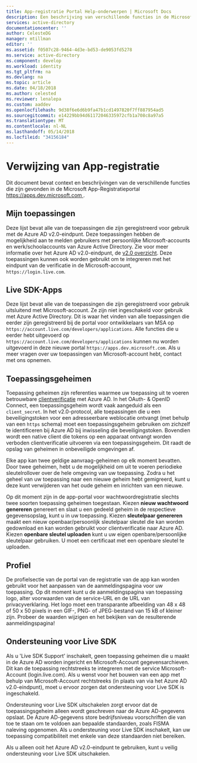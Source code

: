 ```yaml
---
title: App-registratie Portal Help-onderwerpen | Microsoft Docs
description: Een beschrijving van verschillende functies in de Microsoft app-registratieportal.
services: active-directory
documentationcenter: ''
author: CelesteDG
manager: mtillman
editor: ''
ms.assetid: f0507c28-9464-4d3e-bd53-de9053fd5278
ms.service: active-directory
ms.component: develop
ms.workload: identity
ms.tgt_pltfrm: na
ms.devlang: na
ms.topic: article
ms.date: 04/18/2018
ms.author: celested
ms.reviewer: lenalepa
ms.custom: aaddev
ms.openlocfilehash: 9d38f6e6d6b9fa47b1cd1497820f7ff887954ad5
ms.sourcegitcommit: e14229bb94d61172046335972cfb1a708c8a97a5
ms.translationtype: MT
ms.contentlocale: nl-NL
ms.lasthandoff: 05/14/2018
ms.locfileid: "34156184"
---
```

# <a name="app-registration-reference"></a>Verwijzing van App-registratie
Dit document bevat context en beschrijvingen van de verschillende functies die zijn gevonden in de Microsoft App-Registratieportal [ https://apps.dev.microsoft.com ](https://apps.dev.microsoft.com/?referrer=https://azure.microsoft.com/).

## <a name="my-applications"></a>Mijn toepassingen
Deze lijst bevat alle van de toepassingen die zijn geregistreerd voor gebruik met de Azure AD v2.0-eindpunt. Deze toepassingen hebben de mogelijkheid aan te melden gebruikers met persoonlijke Microsoft-accounts en werk/schoolaccounts van Azure Active Directory. Zie voor meer informatie over het Azure AD v2.0-eindpunt, de [v2.0 overzicht](active-directory-appmodel-v2-overview.md). Deze toepassingen kunnen ook worden gebruikt om te integreren met het eindpunt van de verificatie in de Microsoft-account, `https://login.live.com`.

## <a name="live-sdk-applications"></a>Live SDK-Apps
Deze lijst bevat alle van de toepassingen die zijn geregistreerd voor gebruik uitsluitend met Microsoft-account. Ze zijn niet ingeschakeld voor gebruik met Azure Active Directory. Dit is waar het vinden van alle toepassingen die eerder zijn geregistreerd bij de portal voor ontwikkelaars van MSA op `https://account.live.com/developers/applications`. Alle functies die u eerder hebt uitgevoerd op `https://account.live.com/developers/applications` kunnen nu worden uitgevoerd in deze nieuwe portal `https://apps.dev.microsoft.com`. Als u meer vragen over uw toepassingen van Microsoft-account hebt, contact met ons opnemen.

## <a name="application-secrets"></a>Toepassingsgeheimen
Toepassing geheimen zijn referenties waarmee uw toepassing uit te voeren betrouwbare [clientverificatie](http://tools.ietf.org/html/rfc6749#section-2.3) met Azure AD. In het OAuth- & OpenID Connect, een toepassingsgeheim wordt vaak aangeduid als een `client_secret`. In het v2.0-protocol, alle toepassingen die u een beveiligingstoken voor een adresseerbare weblocatie ontvangt (met behulp van een `https` schema) moet een toepassingsgeheim gebruiken om zichzelf te identificeren bij Azure AD bij inwisseling die beveiligingstoken. Bovendien wordt een native client die tokens op een apparaat ontvangt worden verboden clientverificatie uitvoeren via een toepassingsgeheim. Dit raadt de opslag van geheimen in onbeveiligde omgevingen af.

Elke app kan twee geldige aanvraag-geheimen op elk moment bevatten. Door twee geheimen, hebt u de mogelijkheid om uit te voeren periodieke sleutelrollover over de hele omgeving van uw toepassing. Zodra u het geheel van uw toepassing naar een nieuwe geheim hebt gemigreerd, kunt u deze kunt verwijderen van het oude geheim en inrichten van een nieuwe.

Op dit moment zijn in de app-portal voor wachtwoordregistratie slechts twee soorten toepassing geheimen toegestaan. Kiezen **nieuw wachtwoord genereren** genereert en slaat u een gedeeld geheim in de respectieve gegevensopslag, kunt u in uw toepassing. Kiezen **sleutelpaar genereren** maakt een nieuw openbaar/persoonlijk sleutelpaar sleutel die kan worden gedownload en kan worden gebruikt voor clientverificatie naar Azure AD. Kiezen **openbare sleutel uploaden** kunt u uw eigen openbare/persoonlijke sleutelpaar gebruiken.
U moet een certificaat met een openbare sleutel te uploaden.

## <a name="profile"></a>Profiel
De profielsectie van de portal van de registratie van de app kan worden gebruikt voor het aanpassen van de aanmeldingspagina voor uw toepassing. Op dit moment kunt u de aanmeldingspagina van toepassing logo, alter voorwaarden van de service-URL en de URL van privacyverklaring. Het logo moet een transparante afbeelding van 48 x 48 of 50 x 50 pixels in een GIF-, PNG- of JPEG-bestand van 15 kB of kleiner zijn. Probeer de waarden wijzigen en het bekijken van de resulterende aanmeldingspagina!

## <a name="live-sdk-support"></a>Ondersteuning voor Live SDK
Als u 'Live SDK Support' inschakelt, geen toepassing geheimen die u maakt in de Azure AD worden ingericht en Microsoft-Account gegevensarchieven. Dit kan de toepassing rechtstreeks te integreren met de service Microsoft-Account (login.live.com). Als u wenst voor het bouwen van een app met behulp van Microsoft-Account rechtstreeks (in plaats van via het Azure AD v2.0-eindpunt), moet u ervoor zorgen dat ondersteuning voor Live SDK is ingeschakeld.

Ondersteuning voor Live SDK uitschakelen zorgt ervoor dat de toepassingsgeheim alleen wordt geschreven naar de Azure AD-gegevens opslaat. De Azure AD-gegevens store bedrijfsniveau voorschriften die van toe te staan om te voldoen aan bepaalde standaarden, zoals FISMA naleving opgenomen. Als u ondersteuning voor Live SDK inschakelt, kan uw toepassing compatibiliteit met enkele van deze standaarden niet bereiken.

Als u alleen ooit het Azure AD v2.0-eindpunt te gebruiken, kunt u veilig ondersteuning voor Live SDK uitschakelen.

